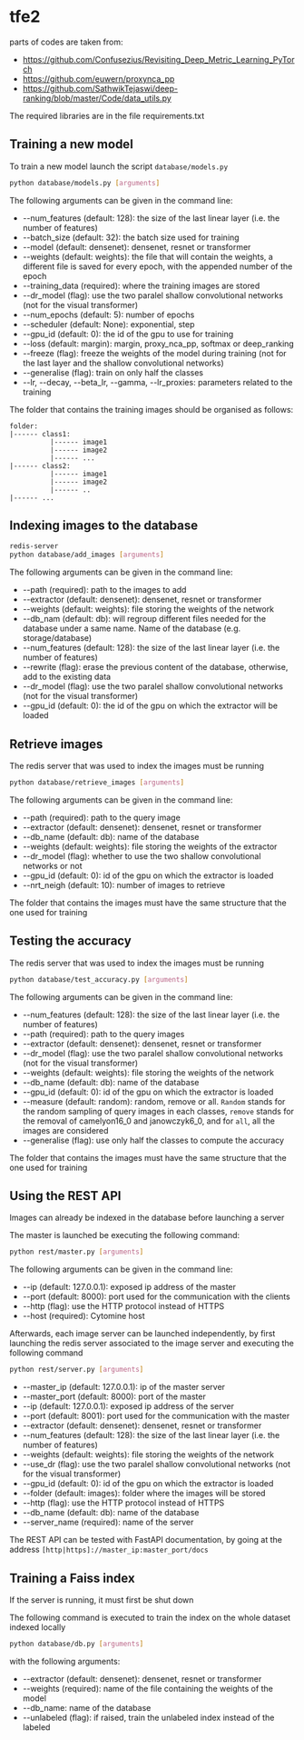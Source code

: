 # tfe2
parts of codes are taken from:
- https://github.com/Confusezius/Revisiting_Deep_Metric_Learning_PyTorch
- https://github.com/euwern/proxynca_pp
- https://github.com/SathwikTejaswi/deep-ranking/blob/master/Code/data_utils.py

The required libraries are in the file requirements.txt

## Training a new model
To train a new model launch the script `database/models.py`

```bash
python database/models.py [arguments]
```

The following arguments can be given in the command line:
- --num_features (default: 128): the size of the last linear layer (i.e. the number of features)
- --batch_size (default: 32): the batch size used for training
- --model (default: densenet): densenet, resnet or transformer
- --weights (default: weights): the file that will contain the weights, a different file is saved for every epoch, with the appended number of the epoch
- --training_data (required): where the training images are stored
- --dr_model (flag): use the two paralel shallow convolutional networks (not for the visual transformer)
- --num_epochs (default: 5): number of epochs
- --scheduler (default: None): exponential, step
- --gpu_id (default: 0): the id of the gpu to use for training
- --loss (default: margin): margin, proxy_nca_pp, softmax or deep_ranking
- --freeze (flag): freeze the weights of the model during training (not for the last layer and the shallow convolutional networks)
- --generalise (flag): train on only half the classes
- --lr, --decay, --beta_lr, --gamma, --lr_proxies: parameters related to the training

The folder that contains the training images should be organised as follows:
```
folder:
|------ class1:
          |------ image1
          |------ image2
          |------ ...
|------ class2:
          |------ image1
          |------ image2
          |------ ..
|------ ...
```

## Indexing images to the database
```bash
redis-server
python database/add_images [arguments]
```

The following arguments can be given in the command line:
- --path (required): path to the images to add
- --extractor (default: densenet): densenet, resnet or transformer
- --weights (default: weights): file storing the weights of the network
- --db_nam (default: db): will regroup different files needed for the database under a same name. Name of the database (e.g. storage/database)
- --num_features (default: 128): the size of the last linear layer (i.e. the number of features)
- --rewrite (flag): erase the previous content of the database, otherwise, add to the existing data
- --dr_model (flag): use the two paralel shallow convolutional networks (not for the visual transformer)
- --gpu_id (default: 0): the id of the gpu on which the extractor will be loaded

## Retrieve images
The redis server that was used to index the images must be running
```bash
python database/retrieve_images [arguments]
```

The following arguments can be given in the command line:
- --path (required): path to the query image
- --extractor (default: densenet): densenet, resnet or transformer
- --db_name (default: db): name of the database
- --weights (default: weights): file storing the weights of the extractor
- --dr_model (flag): whether to use the two shallow convolutional networks or not
- --gpu_id (default: 0): id of the gpu on which the extractor is loaded
- --nrt_neigh (default: 10): number of images to retrieve

The folder that contains the images must have the same structure that the one used for training

## Testing the accuracy
The redis server that was used to index the images must be running
```bash
python database/test_accuracy.py [arguments]
```

The following arguments can be given in the command line:
- --num_features (default: 128): the size of the last linear layer (i.e. the number of features)
- --path (required): path to the query images
- --extractor (default: densenet): densenet, resnet or transformer
- --dr_model (flag): use the two paralel shallow convolutional networks (not for the visual transformer)
- --weights (default: weights): file storing the weights of the network
- --db_name (default: db): name of the database
- --gpu_id (default: 0): id of the gpu on which the extractor is loaded
- --measure (default: random): random, remove or all. `Random` stands for the random sampling of query images in each classes, `remove` stands for the removal of camelyon16_0 and janowczyk6_0, and for `all`, all the images are considered
- --generalise (flag): use only half the classes to compute the accuracy

The folder that contains the images must have the same structure that the one used for training

## Using the REST API
Images can already be indexed in the database before launching a server

The master is launched be executing the following command:
```bash
python rest/master.py [arguments]
```

The following arguments can be given in the command line:
- --ip (default: 127.0.0.1): exposed ip address of the master
- --port (default: 8000): port used for the communication with the clients
- --http (flag): use the HTTP protocol instead of HTTPS
- --host (required): Cytomine host

Afterwards, each image server can be launched independently, by first launching the redis server associated to the image server and executing the following command
```bash
python rest/server.py [arguments]
```
- --master_ip (default: 127.0.0.1): ip of the master server
- --master_port (default: 8000): port of the master
- --ip (default: 127.0.0.1): exposed ip address of the server
- --port (default: 8001): port used for the communication with the master
- --extractor (default: densenet): densenet, resnet or transformer
- --num_features (default: 128): the size of the last linear layer (i.e. the number of features)
- --weights (default: weights): file storing the weights of the network
- --use_dr (flag): use the two paralel shallow convolutional networks (not for the visual transformer)
- --gpu_id (default: 0): id of the gpu on which the extractor is loaded
- --folder (default: images): folder where the images will be stored
- --http (flag): use the HTTP protocol instead of HTTPS
- --db_name (default: db): name of the database
- --server_name (required): name of the server

The REST API can be tested with FastAPI documentation, by going at the address `[http|https]://master_ip:master_port/docs`

## Training a Faiss index
If the server is running, it must first be shut down

The following command is executed to train the index on the whole dataset indexed locally

```bash
python database/db.py [arguments]
```

with the following arguments:
- --extractor (default: densenet): densenet, resnet or transformer
- --weights (required): name of the file containing the weights of the model
- --db_name: name of the database
- --unlabeled (flag): if raised, train the unlabeled index instead of the labeled
